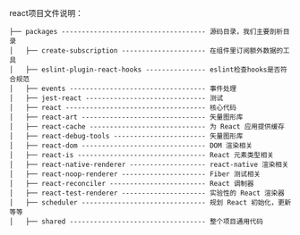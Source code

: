 react项目文件说明：

	├── packages ------------------------------------ 源码目录，我们主要剖析目录
	│   ├── create-subscription --------------------- 在组件里订阅额外数据的工具
	│   ├── eslint-plugin-react-hooks --------------- eslint检查hooks是否符合规范
	│   ├── events ---------------------------------- 事件处理 
	│   ├── jest-react ------------------------------ 测试
	│   ├── react ----------------------------------- 核心代码
	│   ├── react-art ------------------------------- 矢量图形库
	│   ├── react-cache ----------------------------- 为 React 应用提供缓存
	│   ├── react-debug-tools ----------------------- 矢量图形库
	│   ├── react-dom ------------------------------- DOM 渲染相关
	│   ├── react-is -------------------------------- React 元素类型相关
	│   ├── react-native-renderer ------------------- react-native 渲染相关 
	│   ├── react-noop-renderer --------------------- Fiber 测试相关 
	│   ├── react-reconciler ------------------------ React 调制器
	│   ├── react-test-renderer --------------------- 实验性的 React 渲染器
	│   ├── scheduler ------------------------------- 规划 React 初始化，更新等等
	│   ├── shared ---------------------------------- 整个项目通用代码